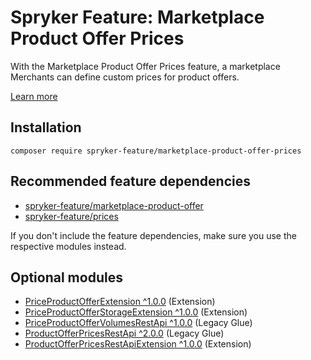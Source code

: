 # Spryker Feature: Marketplace Product Offer Prices

With the Marketplace Product Offer Prices feature, a marketplace Merchants can define custom prices for product offers.

[Learn more](https://docs.spryker.com/docs/marketplace/dev/feature-walkthroughs/202307.0/marketplace-product-offer-prices-feature-walkthrough.html)

## Installation

```
composer require spryker-feature/marketplace-product-offer-prices
```

## Recommended feature dependencies
- [spryker-feature/marketplace-product-offer](https://github.com/spryker-feature/marketplace-product-offer)
- [spryker-feature/prices](https://github.com/spryker-feature/prices)

If you don't include the feature dependencies, make sure you use the respective modules instead.

## Optional modules
- [PriceProductOfferExtension ^1.0.0](https://github.com/spryker/price-product-offer-extension) (Extension)
- [PriceProductOfferStorageExtension ^1.0.0](https://github.com/spryker/price-product-offer-storage-extension) (Extension)
- [PriceProductOfferVolumesRestApi ^1.0.0](https://github.com/spryker/price-product-offer-volumes-rest-api) (Legacy Glue)
- [ProductOfferPricesRestApi ^2.0.0](https://github.com/spryker/product-offer-prices-rest-api) (Legacy Glue)
- [ProductOfferPricesRestApiExtension ^1.0.0](https://github.com/spryker/product-offer-prices-rest-api-extension) (Extension)
